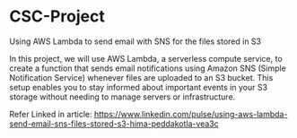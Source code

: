 # CSC-Project

Using AWS Lambda to send email with SNS for the files stored in S3

In this project, we will use AWS Lambda, a serverless compute service, to create a function that sends email notifications using Amazon SNS (Simple Notification Service) whenever files are uploaded to an S3 bucket. This setup enables you to stay informed about important events in your S3 storage without needing to manage servers or infrastructure.

Refer Linked in article: https://www.linkedin.com/pulse/using-aws-lambda-send-email-sns-files-stored-s3-hima-peddakotla-vea3c

